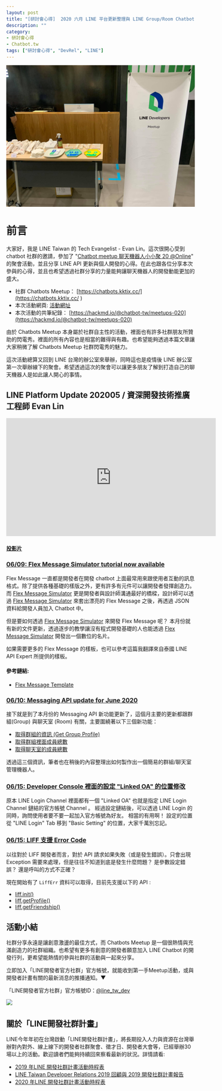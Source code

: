```yaml
---
layout: post
title: "[研討會心得]  2020 六月 LINE 平台更新整理與 LINE Group/Room Chatbot 的展示"
description: ""
category: 
- 研討會心得
- Chatbot.tw
tags: ["研討會心得", "DevRel", "LINE"]
---
```


![](../images/2020/0623.jpg)

# 前言

大家好，我是 LINE Taiwan 的 Tech Evangelist - Evan Lin。這次很開心受到 chatbot 社群的邀請，參加了 "[Chatbot meetup 聊天機器人小小聚 20 @Online](https://chatbots.kktix.cc/events/meetup-020)" 的聚會活動，並且分享 LINE API 更新與個人開發的心得。在此也跟各位分享本次參與的心得，並且也希望透過社群分享的力量能夠讓聊天機器人的開發動能更加的盛大。  

- 社群 Chatbots Meetup： [https://chatbots.kktix.cc/](https://chatbots.kktix.cc/ ) 
- 本次活動網頁:  [活動網址](https://chatbots.kktix.cc/events/meetup-019)﻿
- 本次活動的共筆紀錄： [https://hackmd.io/@chatbot-tw/meetups-020](https://hackmd.io/@chatbot-tw/meetups-020)

由於 Chatbots Meetup 本身屬於社群自主性的活動，裡面也有許多社群朋友所贊助的閃電秀。裡面的所有內容也是相當的難得與有趣。也希望能夠透過本篇文章讓大家稍微了解 Chatbots Meetup 社群閃電秀的魅力。

這次活動總算又回到 LINE 台灣的辦公室來舉辦，同時這也是疫情後 LINE 辦公室第一次舉辦線下的聚會。希望透過這次的聚會可以讓更多朋友了解到打造自己的聊天機器人是如此讓人開心的事情。


##  LINE Platform Update 202005 / 資深開發技術推廣工程師 Evan Lin

<iframe width="560" height="315" src="https://www.youtube.com/embed/gtpm4zKlsXI" frameborder="0" allow="accelerometer; autoplay; encrypted-media; gyroscope; picture-in-picture" allowfullscreen></iframe>

#### [投影片](https://speakerdeck.com/line_developers_tw/room-api-demo)

### [06/09: Flex Message Simulator tutorial now available](https://developers.line.biz/en/news/2020/06/09/flex-message-simulator-tutorial/)

<script async class="speakerdeck-embed" data-slide="3" data-id="8517c0f0cbba4a18854c672827f71d86" data-ratio="1.77777777777778" src="//speakerdeck.com/assets/embed.js"></script>

Flex Message 一直都是開發者在開發 chatbot 上面最常用來跟使用者互動的訊息格式。除了提供各種基礎的樣版之外，更有許多有元件可以讓開發者發揮創造力。 而  [Flex Message Simulator](https://developers.line.biz/flex-simulator/) 更是開發者與設計師溝通最好的橋樑，設計師可以透過  [Flex Message Simulator](https://developers.line.biz/flex-simulator/) 來套出漂亮的 Flex Message 之後，再透過 JSON 資料給開發人員加入 Chatbot 中。 

但是要如何透過 [Flex Message Simulator](https://developers.line.biz/flex-simulator/) 來開發 Flex Message 呢？ 本月份就有新的文件更新，透過逐步的教學讓沒有程式開發基礎的人也能透過 [Flex Message Simulator](https://developers.line.biz/flex-simulator/) 開發出一個數位的名片。

如果需要更多的 Flex Message 的樣板，也可以參考這篇我翻譯來自泰國 LINE API Expert 所提供的樣板。

#### 參考鏈結:

- [Flex Message Template](http://www.evanlin.com/th-lae-flextemplate/)

### [06/10: Messaging API update for June 2020](https://developers.line.biz/en/news/2020/06/10/messaging-api-update-june-2020/)

<script async class="speakerdeck-embed" data-slide="4" data-id="8517c0f0cbba4a18854c672827f71d86" data-ratio="1.77777777777778" src="//speakerdeck.com/assets/embed.js"></script>

接下就是到了本月份的 Messaging API 新功能更新了，這個月主要的更新都跟群組(Group) 與聊天室 (Room) 有關，主要圍繞著以下三個新功能：

- [取得群組的資訊 (Get Group Profile)](https://developers.line.biz/en/reference/messaging-api/#get-group-summary) 
- [取得群組裡面成員總數](https://developers.line.biz/en/reference/messaging-api/#get-members-group-count)
- [取得聊天室的成員總數](https://developers.line.biz/en/reference/messaging-api/#get-members-room-count)

透過這三個資訊，筆者也在稍後的內容整理出如何製作出一個簡易的群組/聊天室管理機器人。

### [06/15: Developer Console 裡面的設定  "Linked OA"  的位置修改](https://developers.line.biz/en/news/2020/06/15/linked-oa-relocation/)

原本 LINE Login Channel 裡面都有一個 "Linked OA" 也就是指定 LINE Login Channel 鏈結的官方帳號 Channel 。 經過設定鏈結後，可以透過 LINE Login 的同時，詢問使用者要不要一起加入官方帳號為好友。 相當的有用啊！ 
設定的位置從 "LINE Login" Tab 移到 "Basic Setting" 的位置，大家千萬別忘記。


### [06/15: LIFF 支援 Error Code](https://developers.line.biz/en/news/2020/06/15/liff-added-lifferror-code/)

<script async class="speakerdeck-embed" data-slide="6" data-id="8517c0f0cbba4a18854c672827f71d86" data-ratio="1.77777777777778" src="//speakerdeck.com/assets/embed.js"></script>

以往對於 LIFF 開發者而言，對於 API 請求如果失敗（或是發生錯誤）。只會出現 Exception 需要來處理，但是往往不知道到底是發生什麼問題？ 是參數設定錯誤？ 還是呼叫的方式不正確？

現在開始有了 `LiffErr` 資料可以取得，目前先支援以下的 API :

- [liff.init()](https://developers.line.biz/en/reference/liff/#initialize-liff-app)
- [liff.getProfile()](https://developers.line.biz/en/reference/liff/#get-profile)
- [liff.getFriendship()](https://developers.line.biz/en/reference/liff/#get-friendship)





## 活動小結

社群分享永遠是讓創意激盪的最佳方式，而 Chatbots Meetup 是一個很熱情與充滿創造力的社群組織。也希望有更多有創意的開發者願意加入 LINE Chatbot 的開發行列，更希望能熱情的參與社群的活動與一起來分享。

立即加入「LINE開發者官方社群」官方帳號，就能收到第一手Meetup活動，或與開發者計畫有關的最新消息的推播通知。▼

「LINE開發者官方社群」官方帳號ID：[@line_tw_dev](https://lin.ee/s5RsZHo)

![](http://www.evanlin.com/images/2020/line-tw-dev-qr.png)

## 關於「LINE開發社群計畫」

LINE今年年初在台灣啟動「LINE開發社群計畫」，將長期投入人力與資源在台灣舉辦對內對外、線上線下的開發者社群聚會、徵才日、開發者大會等，已經舉辦30場以上的活動。歡迎讀者們能夠持續回來察看最新的狀況。詳情請看:

- [2019 年LINE 開發社群計畫活動時程表](https://engineering.linecorp.com/zh-hant/blog/line-taiwan-developer-relations-2019-plan/)
- [LINE Taiwan Developer Relations 2019 回顧與 2019 開發社群計畫報告](https://engineering.linecorp.com/zh-hant/blog/line-taiwan-developer-relations-2019/)
- [2020 年LINE 開發社群計畫活動時程表](https://engineering.linecorp.com/zh-hant/blog/2020-line-tw-devrel/)

